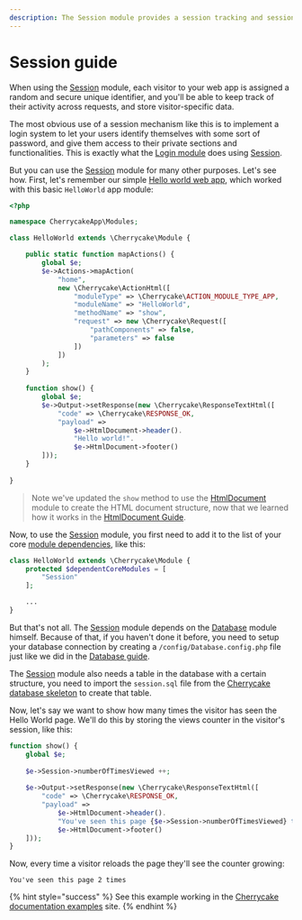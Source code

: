 ```yaml
---
description: The Session module provides a session tracking and session storage mechanism.
---
```


# Session guide

When using the [Session](../reference/core-modules/session/) module, each visitor to your web app is assigned a random and secure unique identifier, and you'll be able to keep track of their activity across requests, and store visitor-specific data.

The most obvious use of a session mechanism like this is to implement a login system to let your users identify themselves with some sort of password, and give them access to their private sections and functionalities. This is exactly what the [Login module](login-guide/) does using [Session](../reference/core-modules/session/).

But you can use the [Session](../reference/core-modules/session/) module for many other purposes. Let's see how. First, let's remember our simple [Hello world web app](getting-started/#the-hello-world-module), which worked with this basic `HelloWorld` app module:

```php
<?php

namespace CherrycakeApp\Modules;

class HelloWorld extends \Cherrycake\Module {

    public static function mapActions() {
        global $e;
        $e->Actions->mapAction(
            "home",
            new \Cherrycake\ActionHtml([
                "moduleType" => \Cherrycake\ACTION_MODULE_TYPE_APP,
                "moduleName" => "HelloWorld",
                "methodName" => "show",
                "request" => new \Cherrycake\Request([
                    "pathComponents" => false,
                    "parameters" => false
                ])
            ])
        );
    }
    
    function show() {
        global $e;
        $e->Output->setResponse(new \Cherrycake\ResponseTextHtml([
            "code" => \Cherrycake\RESPONSE_OK,
            "payload" =>
                $e->HtmlDocument->header().
                "Hello world!".
                $e->HtmlDocument->footer()
        ]));
    }
    
}
```

> Note we've updated the `show` method to use the [HtmlDocument](../reference/core-modules/htmldocument/) module to create the HTML document structure, now that we learned how it works in the [HtmlDocument Guide](htmldocument-guide.md).

Now, to use the [Session](../reference/core-modules/session/) module, you first need to add it to the list of your core [module dependencies](modules-guide.md#specifying-module-dependencies), like this:

```php
class HelloWorld extends \Cherrycake\Module {
    protected $dependentCoreModules = [
        "Session"
    ];

    ...    
}
```

But that's not all. The [Session](../reference/core-modules/session/) module depends on the [Database](../reference/core-modules/database.md) module himself. Because of that, if you haven't done it before, you need to setup your database connection by creating a `/config/Database.config.php` file just like we did in the [Database guide](database-guide/).

The [Session](../reference/core-modules/session/) module also needs a table in the database with a certain structure, you need to import the `session.sql` file from the [Cherrycake database skeleton](getting-started/#setting-up-the-skeleton-database) to create that table.

Now, let's say we want to show how many times the visitor has seen the Hello World page. We'll do this by storing the views counter in the visitor's session, like this:

```php
function show() {
    global $e;
    
    $e->Session->numberOfTimesViewed ++;
    
    $e->Output->setResponse(new \Cherrycake\ResponseTextHtml([
        "code" => \Cherrycake\RESPONSE_OK,
        "payload" =>
            $e->HtmlDocument->header().
            "You've seen this page {$e->Session->numberOfTimesViewed} times".
            $e->HtmlDocument->footer()
    ]));
}
```

Now, every time a visitor reloads the page they'll see the counter growing:

```text
You've seen this page 2 times
```

{% hint style="success" %}
See this example working in the [Cherrycake documentation examples](https://documentation-examples.cherrycake.io/example/sessionGuideExample) site.
{% endhint %}


